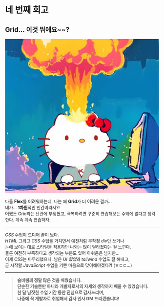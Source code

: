 # 네 번째 회고

## Grid... 이것 뭐에요~~?

![키티 머리 폭발](./images/kitty.jpg)

다들 **Flex**를 어려워하는데, 나는 왜 **Grid**가 더 어려운 걸까…  
내가... **1차원**적인 인간이라서?!  
어쨌든 Grid라는 난관에 부딪혔고, 극복하려면 꾸준히 연습해보는 수밖에 없다고 생각한다.
계속 계속 연습하자.

---

_CSS_ 수업이 드디어 끝이 났다.  
_HTML_ 그리고 _CSS_ 수업을 거치면서 예전처럼 무작정 *div*만 쓰거나  
눈에 보이는 대로 스타일을 적용하던 나와는 많이 달라졌다는 걸 느낀다.  
물론 여전히 부족하다고 생각되는 부분도 있어 아쉬움은 남지만…  
이제 *CSS*는 마무리했으니, 남은 *UI 협업*과 _tailwind_ 수업도 잘 해내고,  
곧 시작할 _JavaScript_ 수업을 기쁜 마음으로 맞이해야겠다?! (ㅎㄷㄷ…)

---

> **슬비쌤께 정말 많은 것을 배웠습니다.  
> 단순한 기술뿐만 아니라 개발자로서의 자세와 생각까지 배울 수 있었습니다.  
> 한 달 남짓한 수업 기간 동안 진심으로 감사드리며,  
> 나중에 꼭 개발자로 취업해서 감사 인사 DM 드리겠습니다!**
